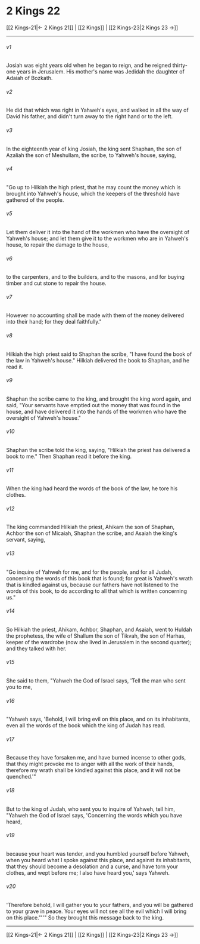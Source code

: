 # 2 Kings 22

[[2 Kings-21|← 2 Kings 21]] | [[2 Kings]] | [[2 Kings-23|2 Kings 23 →]]
***



###### v1 
Josiah was eight years old when he began to reign, and he reigned thirty-one years in Jerusalem. His mother's name was Jedidah the daughter of Adaiah of Bozkath. 

###### v2 
He did that which was right in Yahweh's eyes, and walked in all the way of David his father, and didn't turn away to the right hand or to the left. 

###### v3 
In the eighteenth year of king Josiah, the king sent Shaphan, the son of Azaliah the son of Meshullam, the scribe, to Yahweh's house, saying, 

###### v4 
"Go up to Hilkiah the high priest, that he may count the money which is brought into Yahweh's house, which the keepers of the threshold have gathered of the people. 

###### v5 
Let them deliver it into the hand of the workmen who have the oversight of Yahweh's house; and let them give it to the workmen who are in Yahweh's house, to repair the damage to the house, 

###### v6 
to the carpenters, and to the builders, and to the masons, and for buying timber and cut stone to repair the house. 

###### v7 
However no accounting shall be made with them of the money delivered into their hand; for they deal faithfully." 

###### v8 
Hilkiah the high priest said to Shaphan the scribe, "I have found the book of the law in Yahweh's house." Hilkiah delivered the book to Shaphan, and he read it. 

###### v9 
Shaphan the scribe came to the king, and brought the king word again, and said, "Your servants have emptied out the money that was found in the house, and have delivered it into the hands of the workmen who have the oversight of Yahweh's house." 

###### v10 
Shaphan the scribe told the king, saying, "Hilkiah the priest has delivered a book to me." Then Shaphan read it before the king. 

###### v11 
When the king had heard the words of the book of the law, he tore his clothes. 

###### v12 
The king commanded Hilkiah the priest, Ahikam the son of Shaphan, Achbor the son of Micaiah, Shaphan the scribe, and Asaiah the king's servant, saying, 

###### v13 
"Go inquire of Yahweh for me, and for the people, and for all Judah, concerning the words of this book that is found; for great is Yahweh's wrath that is kindled against us, because our fathers have not listened to the words of this book, to do according to all that which is written concerning us." 

###### v14 
So Hilkiah the priest, Ahikam, Achbor, Shaphan, and Asaiah, went to Huldah the prophetess, the wife of Shallum the son of Tikvah, the son of Harhas, keeper of the wardrobe (now she lived in Jerusalem in the second quarter); and they talked with her. 

###### v15 
She said to them, "Yahweh the God of Israel says, 'Tell the man who sent you to me, 

###### v16 
"Yahweh says, 'Behold, I will bring evil on this place, and on its inhabitants, even all the words of the book which the king of Judah has read. 

###### v17 
Because they have forsaken me, and have burned incense to other gods, that they might provoke me to anger with all the work of their hands, therefore my wrath shall be kindled against this place, and it will not be quenched.'" 

###### v18 
But to the king of Judah, who sent you to inquire of Yahweh, tell him, "Yahweh the God of Israel says, 'Concerning the words which you have heard, 

###### v19 
because your heart was tender, and you humbled yourself before Yahweh, when you heard what I spoke against this place, and against its inhabitants, that they should become a desolation and a curse, and have torn your clothes, and wept before me; I also have heard you,' says Yahweh. 

###### v20 
'Therefore behold, I will gather you to your fathers, and you will be gathered to your grave in peace. Your eyes will not see all the evil which I will bring on this place.'"'" So they brought this message back to the king.

***
[[2 Kings-21|← 2 Kings 21]] | [[2 Kings]] | [[2 Kings-23|2 Kings 23 →]]
